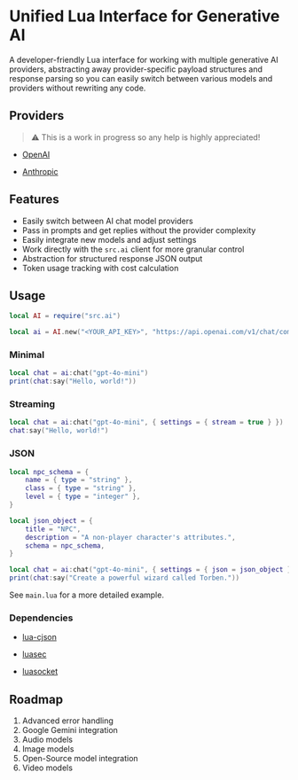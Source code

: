 # Unified Lua Interface for Generative AI

A developer-friendly Lua interface for working with multiple generative AI providers, abstracting away provider-specific payload structures and response parsing so you can easily switch between various models and providers without rewriting any code.

## Providers

> ⚠️ This is a work in progress so any help is highly appreciated!

- [OpenAI](https://platform.openai.com/docs/overview)

- [Anthropic](https://docs.anthropic.com/en/home)

## Features

- Easily switch between AI chat model providers
- Pass in prompts and get replies without the provider complexity
- Easily integrate new models and adjust settings
- Work directly with the `src.ai` client for more granular control
- Abstraction for structured response JSON output
- Token usage tracking with cost calculation

## Usage

```lua
local AI = require("src.ai")

local ai = AI.new("<YOUR_API_KEY>", "https://api.openai.com/v1/chat/completions")
```

### Minimal

```lua
local chat = ai:chat("gpt-4o-mini")
print(chat:say("Hello, world!"))
```

### Streaming

```lua
local chat = ai:chat("gpt-4o-mini", { settings = { stream = true } })
chat:say("Hello, world!")
```

### JSON

```lua
local npc_schema = {
	name = { type = "string" },
	class = { type = "string" },
	level = { type = "integer" },
}

local json_object = {
	title = "NPC",
	description = "A non-player character's attributes.",
	schema = npc_schema,
}

local chat = ai:chat("gpt-4o-mini", { settings = { json = json_object } })
print(chat:say("Create a powerful wizard called Torben."))
```

See `main.lua` for a more detailed example.

### Dependencies

- [lua-cjson](https://github.com/openresty/lua-cjson)

- [luasec](https://github.com/brunoos/luasec)

- [luasocket](https://github.com/lunarmodules/luasocket.git)

## Roadmap

1. Advanced error handling
2. Google Gemini integration
3. Audio models
4. Image models
5. Open-Source model integration
6. Video models
